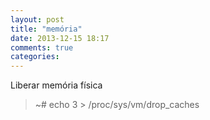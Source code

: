 ```yaml
---
layout: post
title: "memória"
date: 2013-12-15 18:17
comments: true
categories: 
---
```

Liberar memória física

>~# echo 3 > /proc/sys/vm/drop_caches

